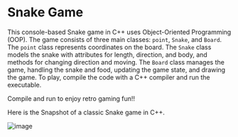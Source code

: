 # Snake Game

This console-based Snake game in C++ uses Object-Oriented Programming (OOP). The game consists of three main classes: `point`, `Snake`, and `Board`. The `point` class represents coordinates on the board. The `Snake` class models the snake with attributes for length, direction, and body, and methods for changing direction and moving. The `Board` class manages the game, handling the snake and food, updating the game state, and drawing the game. To play, compile the code with a C++ compiler and run the executable.

Compile and run to enjoy retro gaming fun!!

Here is the Snapshot of a classic Snake game in C++.

![image](https://github.com/user-attachments/assets/9911ef35-d6c5-4953-9eab-06f5061002a6)

